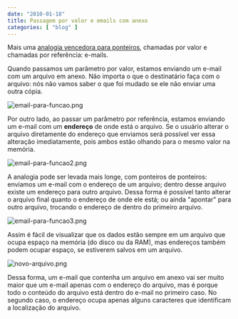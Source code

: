 ```yaml
---
date: "2010-01-18"
title: Passagem por valor e emails com anexo
categories: [ "blog" ]
---
```

Mais uma [analogia vencedora para ponteiros](http://www.caloni.com.br/basico-do-basico-ponteiros), chamadas por valor e chamadas por referência: e-mails.

Quando passamos um parâmetro por valor, estamos enviando um e-mail com um arquivo em anexo. Não importa o que o destinatário faça com o arquivo: nós não vamos saber o que foi mudado se ele não enviar uma outra cópia.

![email-para-funcao.png](http://i.imgur.com/VEPdoKz.png)

Por outro lado, ao passar um parâmetro por referência, estamos enviando um e-mail com um **endereço** de onde está o arquivo. Se o usuário alterar o arquivo diretamente do endereço que enviamos será possível ver essa alteração imediatamente, pois ambos estão olhando para o mesmo valor na memória.

![email-para-funcao2.png](http://i.imgur.com/SC3qEcw.png)

A analogia pode ser levada mais longe, com ponteiros de ponteiros: enviamos um e-mail com o endereço de um arquivo; dentro desse arquivo existe um endereço para outro arquivo. Dessa forma é possível tanto alterar o arquivo final quanto o endereço de onde ele está; ou ainda "apontar" para outro arquivo, trocando o endereço de dentro do primeiro arquivo.

![email-para-funcao3.png](http://i.imgur.com/QlvyclI.png)

Assim é fácil de visualizar que os dados estão sempre em um arquivo que ocupa espaço na memória (do disco ou da RAM), mas endereços também podem ocupar espaço, se estiverem salvos em um arquivo.

![novo-arquivo.png](http://i.imgur.com/h2w2gjt.png)

Dessa forma, um e-mail que contenha um arquivo em anexo vai ser muito maior que um e-mail apenas com o endereço do arquivo, mas é porque todo o conteúdo do arquivo está dentro do e-mail no primeiro caso. No segundo caso, o endereço ocupa apenas alguns caracteres que identificam a localização do arquivo.
